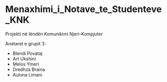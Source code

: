 # Menaxhimi_i_Notave_te_Studenteve_KNK
Projekti në lëndën Komunikimi Njeri-Kompjuter

Anetaret e grupit 3:

- Blendi Povataj
- Art Ukshini
- Melos Ymeri
- Dredhza Braina
- Aulona Limani

